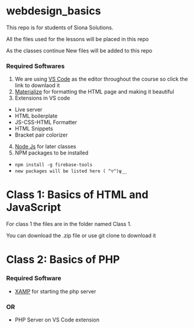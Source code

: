 # webdesign_basics
This repo is for students of Siona Solutions.

All the files used for the lessons will be placed in this repo

As the classes continue New files will be added to this repo

### Required Softwares
1. We are using [VS Code](https://code.visualstudio.com/download) as the editor throughout the course so click the link to downlaod it
2. [Materialize](https://materializecss.com) for formatting the HTML page and making it beautiful 
3. Extensions in VS code
+ Live server
+ HTML boilerplate
+ JS-CSS-HTML Formatter
+ HTML Snippets
+ Bracket pair colorizer
4. [Node Js](https://nodejs.org/en/download/) for later classes
5. NPM packages to be installed
+ `npm install -g firebase-tools`
+ ` new packages will be listed here ( ^▽^)ψ__	`



# Class 1: Basics of HTML and JavaScript
For class 1 the files are in the folder named Class 1.

You can download the .zip file or use git clone to download it

# Class 2: Basics of PHP

### Required Software
+ [XAMP](https://www.apachefriends.org/download.html) for starting the php server

### OR
+ PHP Server on VS Code extension
